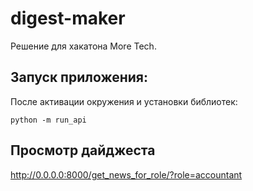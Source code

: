 # digest-maker

Решение для хакатона More Tech.

## Запуск приложения:

После активации окружения и установки библиотек:

```
python -m run_api
```

## Просмотр дайджеста

http://0.0.0.0:8000/get_news_for_role/?role=accountant